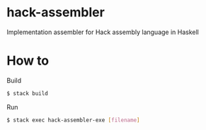 # hack-assembler

Implementation assembler for Hack assembly language in Haskell

# How to
Build
```bash
$ stack build
```
Run
```bash
$ stack exec hack-assembler-exe [filename]
```